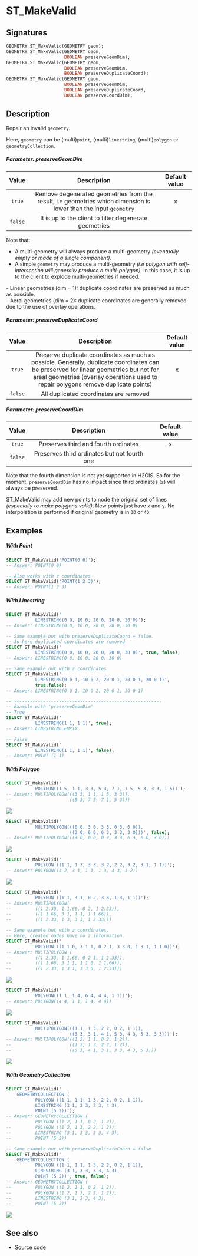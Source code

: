 # ST_MakeValid

## Signatures

```sql
GEOMETRY ST_MakeValid(GEOMETRY geom);
GEOMETRY ST_MakeValid(GEOMETRY geom, 
                      BOOLEAN preserveGeomDim);
GEOMETRY ST_MakeValid(GEOMETRY geom, 
                      BOOLEAN preserveGeomDim, 
                      BOOLEAN preserveDuplicateCoord);
GEOMETRY ST_MakeValid(GEOMETRY geom, 
                      BOOLEAN preserveGeomDim, 
                      BOOLEAN preserveDuplicateCoord, 
                      BOOLEAN preserveCoordDim);
```

## Description

Repair an invalid `geometry`. 

Here, `geometry` can be (multi)`point`, (multi)`linestring`, (multi)`polygon` or `geometryCollection`.

##### Parameter: preserveGeomDim

| Value | Description | Default value |
|:-:|:-:|:-:|
| `true` | Remove degenerated geometries from the result, i.e geometries which dimension is lower than the input `geometry` | x |
| `false` | It is up to the client to filter degenerate geometries |  |

Note that:

* A multi-geometry will always produce a multi-geometry *(eventually empty or made of a single component)*.
* A simple `geometry` may produce a multi-geometry *(i.e polygon with self-intersection will generally produce a multi-polygon)*. In this case, it is up to the client to explode multi-geometries if needed.

<div class="note warning">
  <p>- Linear geometries (dim = 1): duplicate coordinates are preserved as much as possible. <br>
          - Aeral geometries (dim = 2): duplicate coordinates are generally removed due to the use of overlay operations.</p>
</div>


##### Parameter: preserveDuplicateCoord

| Value | Description | Default value |
|:-:|:-:|:-:|
| `true` | Preserve duplicate coordinates as much as possible. Generally, duplicate coordinates can be preserved for linear geometries but not for areal geometries (overlay operations used to repair polygons remove duplicate points) |  x  |
| `false` | All duplicated coordinates are removed |  |


##### Parameter: preserveCoordDim

| Value | Description | Default value |
|:-:|:-:|:-:|
| `true` | Preserves third and fourth ordinates | x |
| `false` | Preserves third ordinates but not fourth one |  |

<div class="note warning">
  <p>Note that the fourth dimension is not yet supported in H2GIS. So for the moment, <code>preserveCoordDim</code> has no impact since third ordinates (<code>z</code>) will always be preserved.</p>
</div>

<div class="note warning">
    <p>ST_MakeValid may add new points to node the original set of lines <i>(especially to make polygons valid)</i>. New points just have <code>x</code> and <code>y</code>. No interpolation is performed if original geometry is in <code>3D</code> or <code>4D</code>.</p>
</div>

## Examples

##### With Point

```sql
SELECT ST_MakeValid('POINT(0 0)');
-- Answer: POINT(0 0) 

-- Also works with z coordinates
SELECT ST_MakeValid('POINT(1 2 3)');
-- Answer: POINT(1 2 3) 
```

##### With Linestring

```sql
SELECT ST_MakeValid('
           LINESTRING(0 0, 10 0, 20 0, 20 0, 30 0)');
-- Answer: LINESTRING(0 0, 10 0, 20 0, 20 0, 30 0) 

-- Same example but with preserveDuplicateCoord = false. 
-- So here duplicated coordinates are removed
SELECT ST_MakeValid('
           LINESTRING(0 0, 10 0, 20 0, 20 0, 30 0)', true, false);
-- Answer: LINESTRING(0 0, 10 0, 20 0, 30 0) 

-- Same example but with z coordinates
SELECT ST_MakeValid('
           LINESTRING(0 0 1, 10 0 2, 20 0 1, 20 0 1, 30 0 1)', 
           true,false);
-- Answer: LINESTRING(0 0 1, 10 0 2, 20 0 1, 30 0 1)

-- --------------------------------------------------------
-- Example with 'preserveGeomDim'
-- True
SELECT ST_MakeValid('
           LINESTRING(1 1, 1 1)', true);
-- Answer: LINESTRING EMPTY 

-- False
SELECT ST_MakeValid('
           LINESTRING(1 1, 1 1)', false);
-- Answer: POINT (1 1)
```

##### With Polygon

```sql
SELECT ST_MakeValid('
           POLYGON((1 5, 1 1, 3 3, 5 3, 7 1, 7 5, 5 3, 3 3, 1 5))');
-- Answer: MULTIPOLYGON(((3 3, 1 1, 1 5, 3 3)), 
--                      ((5 3, 7 5, 7 1, 5 3))) 
```

<img class="displayed" src="../ST_MakeValid_1.png"/>

```sql
SELECT ST_MakeValid('
           MULTIPOLYGON(((0 0, 3 0, 3 3, 0 3, 0 0)), 
                        ((3 0, 6 0, 6 3, 3 3, 3 0)))', false);
-- Answer: MULTIPOLYGON(((3 0, 0 0, 0 3, 3 3, 6 3, 6 0, 3 0))) 
```

<img class="displayed" src="../ST_MakeValid_2.png"/>

```sql
SELECT ST_MakeValid('
           POLYGON ((1 1, 1 3, 3 3, 3 2, 2 2, 3 2, 3 1, 1 1))');
-- Answer: POLYGON((3 2, 3 1, 1 1, 1 3, 3 3, 3 2)) 
```

<img class="displayed" src="../ST_MakeValid_3.png"/>


```sql
SELECT ST_MakeValid('
           POLYGON ((1 1, 3 1, 0 2, 3 3, 1 3, 1 1))');
-- Answer: MULTIPOLYGON(
--         ((1 2.33, 1 1.66, 0 2, 1 2.33)), 
--         ((1 1.66, 3 1, 1 1, 1 1.66)), 
--         ((1 2.33, 1 3, 3 3, 1 2.33))) 

-- Same example but with z coordinates. 
-- Here, created nodes have no z information.
SELECT ST_MakeValid('
           POLYGON ((1 1 0, 3 1 1, 0 2 1, 3 3 0, 1 3 1, 1 1 0))');
-- Answer: MULTIPOLYGON (
--         ((1 2.33, 1 1.66, 0 2 1, 1 2.33)), 
--         ((1 1.66, 3 1 1, 1 1 0, 1 1.66)), 
--         ((1 2.33, 1 3 1, 3 3 0, 1 2.33))) 
```

<img class="displayed" src="../ST_MakeValid_4.png"/>

```sql
SELECT ST_MakeValid('
           POLYGON((1 1, 1 4, 6 4, 4 4, 1 1))');
-- Answer: POLYGON((4 4, 1 1, 1 4, 4 4))
```

<img class="displayed" src="../ST_MakeValid_5.png"/>


```sql
SELECT ST_MakeValid('
           MULTIPOLYGON(((1 1, 1 3, 2 2, 0 2, 1 1)), 
                        ((3 3, 3 1, 4 1, 5 3, 4 3, 5 3, 3 3)))');
-- Answer: MULTIPOLYGON(((1 2, 1 1, 0 2, 1 2)), 
--                      ((1 2, 1 3, 2 2, 1 2)), 
--                      ((5 3, 4 1, 3 1, 3 3, 4 3, 5 3)))
```

<img class="displayed" src="../ST_MakeValid_6.png"/>


##### With GeometryCollection

```sql
SELECT ST_MakeValid('
    GEOMETRYCOLLECTION (
           POLYGON ((1 1, 1 1, 1 3, 2 2, 0 2, 1 1)), 
           LINESTRING (3 1, 3 3, 3 3, 4 3), 
           POINT (5 2))');
-- Answer: GEOMETRYCOLLECTION (
--         POLYGON ((1 2, 1 1, 0 2, 1 2)), 
--         POLYGON ((1 2, 1 3, 2 2, 1 2)), 
--         LINESTRING (3 1, 3 3, 3 3, 4 3), 
--         POINT (5 2)) 

-- Same example but with preserveDuplicateCoord = false
SELECT ST_MakeValid('
    GEOMETRYCOLLECTION (
           POLYGON ((1 1, 1 1, 1 3, 2 2, 0 2, 1 1)), 
           LINESTRING (3 1, 3 3, 3 3, 4 3), 
           POINT (5 2))', true, false);
-- Answer: GEOMETRYCOLLECTION (
--         POLYGON ((1 2, 1 1, 0 2, 1 2)), 
--         POLYGON ((1 2, 1 3, 2 2, 1 2)), 
--         LINESTRING (3 1, 3 3, 4 3), 
--         POINT (5 2)) 
```

<img class="displayed" src="../ST_MakeValid_7.png"/>


## See also

* <a href="https://github.com/orbisgis/h2gis/blob/master/h2gis-functions/src/main/java/org/h2gis/functions/spatial/clean/ST_MakeValid.java" target="_blank">Source code</a>
